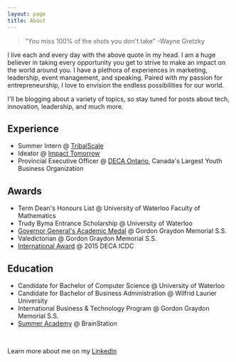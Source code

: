```yaml
---
layout: page
title: About
---
```


> "You miss 100% of the shots you don't take"
> 	-Wayne Gretzky


I live each and every day with the above quote in my head. I am a huge believer in taking every opportunity you get to strive to make an impact on the world around you. I have a plethora of experiences in marketing, leadership, event management, and speaking. Paired with my passion for entrepreneurship, I love to envision the endless possibilities for our world.

I'll be blogging about a variety of topics, so stay tuned for posts about tech, innovation, leadership, and much more. 



## Experience

* Summer Intern @ [TribalScale](http://www.tribalscale.com/)
* Ideator @ [Impact Tomorrow](http://impacttomorrow.ca/)
* Provincial Executive Officer @ [DECA Ontario](http://2016.deca.ca/), Canada's Largest Youth Business Organization

## Awards

* Term Dean's Honours List @ University of Waterloo Faculty of Mathematics
* Trudy Byma Entrance Scholarship @ University of Waterloo
* [Governor General's Academic Medal](https://www.gg.ca/document.aspx?id=15294&lan=eng) @ Gordon Graydon Memorial S.S.
* Valedictorian @ Gordon Graydon Memorial S.S.
* [International Award](https://www.youtube.com/watch?v=loXPOB3yddQ) @ 2015 DECA ICDC

## Education

* Candidate for Bachelor of Computer Science @ University of Waterloo
* Candidate for Bachelor of Business Administration @ Wilfrid Laurier University
* International Business & Technology Program @ Gordon Graydon Memorial S.S.
* [Summer Academy](https://blog.brainstation.io/201561brainstation-summer-academy/) @ BrainStation


<br />

<p class="message">
Learn more about me on my <a href="https://www.linkedin.com/in/rushigajaria/"> LinkedIn </a>
 
<br />

</p>
